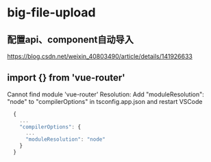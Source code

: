 # big-file-upload

## 配置api、component自动导入
  https://blog.csdn.net/weixin_40803490/article/details/141926633

## import {} from 'vue-router'
  Cannot find module 'vue-router'
  Resolution: Add "moduleResolution": "node" to "compilerOptions" in tsconfig.app.json and restart VSCode
  ```javascript
    {
      ...
      "compilerOptions": {
        ...
        "moduleResolution": "node"
      }
    }
  ```